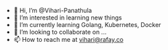 - 👋 Hi, I’m @Vihari-Panathula
- 👀 I’m interested in learning new things
- 🌱 I’m currently learning Golang, Kubernetes, Docker
- 💞️ I’m looking to collaborate on ...
- 📫 How to reach me at vihari@rafay.co

<!---
Vihari-Panathula/Vihari-Panathula is a ✨ special ✨ repository because its `README.md` (this file) appears on your GitHub profile.
You can click the Preview link to take a look at your changes.
--->
